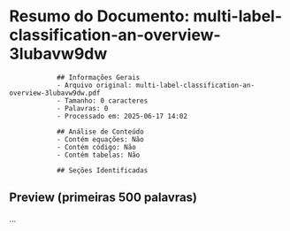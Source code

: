 # Resumo do Documento: multi-label-classification-an-overview-3lubavw9dw

                ## Informações Gerais
                - Arquivo original: multi-label-classification-an-overview-3lubavw9dw.pdf
                - Tamanho: 0 caracteres
                - Palavras: 0
                - Processado em: 2025-06-17 14:02
                
                ## Análise de Conteúdo
                - Contém equações: Não
                - Contém código: Não
                - Contém tabelas: Não
                
                ## Seções Identificadas
                

## Preview (primeiras 500 palavras)
...